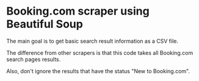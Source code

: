 # Booking.com scraper using Beautiful Soup


The main goal is to get basic search result information as a CSV file.

The difference from other scrapers is that this code takes all Booking.com search pages results.

Also, don't ignore the results that have the status "New to Booking.com".
